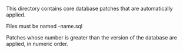 This directory contains core database patches that are automatically applied.

Files must be named <some number>-name.sql

Patches whose number is greater than the version of the database are applied, in numeric order.

